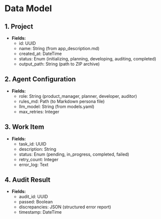 # Data Model

## 1. Project
- **Fields:**  
  - id: UUID  
  - name: String (from app_description.md)  
  - created_at: DateTime  
  - status: Enum (initializing, planning, developing, auditing, completed)  
  - output_path: String (path to ZIP archive)  

## 2. Agent Configuration
- **Fields:**  
  - role: String (product_manager, planner, developer, auditor)  
  - rules_md: Path (to Markdown persona file)  
  - llm_model: String (from models.yaml)  
  - max_retries: Integer  

## 3. Work Item
- **Fields:**  
  - task_id: UUID  
  - description: String  
  - status: Enum (pending, in_progress, completed, failed)  
  - retry_count: Integer  
  - error_log: Text  

## 4. Audit Result
- **Fields:**  
  - audit_id: UUID  
  - passed: Boolean  
  - discrepancies: JSON (structured error report)  
  - timestamp: DateTime